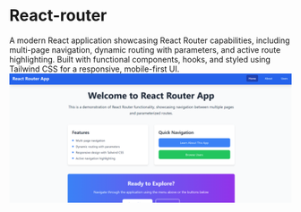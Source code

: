 # React-router
A modern React application showcasing React Router capabilities, including multi-page navigation, dynamic routing with parameters, and active route highlighting. Built with functional components, hooks, and styled using Tailwind CSS for a responsive, mobile-first UI.
![Project website screenshot](https://github.com/vishnuabhi4/React-router/blob/main/src/assets/Screenshot.png)